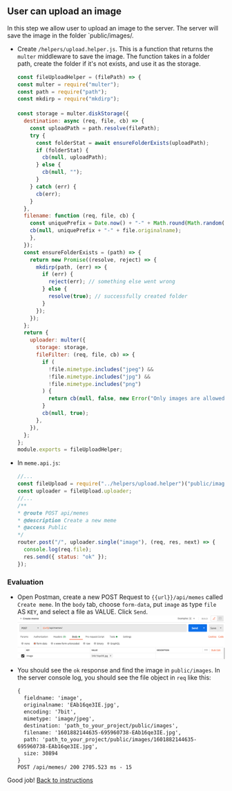 ## User can upload an image

In this step we allow user to upload an image to the server. The server will save the image in the folder `public/images/.

- Create `/helpers/upload.helper.js`. This is a function that returns the `multer` middleware to save the image. The function takes in a folder path, create the folder if it's not exists, and use it as the storage.
  ```javascript
  const fileUploadHelper = (filePath) => {
  const multer = require("multer");
  const path = require("path");
  const mkdirp = require("mkdirp");

  const storage = multer.diskStorage({
    destination: async (req, file, cb) => {
      const uploadPath = path.resolve(filePath);
      try {
        const folderStat = await ensureFolderExists(uploadPath);
        if (folderStat) {
          cb(null, uploadPath);
        } else {
          cb(null, "");
        }
      } catch (err) {
        cb(err);
      }
    },
    filename: function (req, file, cb) {
      const uniquePrefix = Date.now() + "-" + Math.round(Math.random() * 1e9);
      cb(null, uniquePrefix + "-" + file.originalname);
      },
    });
    const ensureFolderExists = (path) => {
      return new Promise((resolve, reject) => {
        mkdirp(path, (err) => {
          if (err) {
            reject(err); // something else went wrong
          } else {
            resolve(true); // successfully created folder
          }
        });
      });
    };
    return {
      uploader: multer({
        storage: storage,
        fileFilter: (req, file, cb) => {
          if (
            !file.mimetype.includes("jpeg") &&
            !file.mimetype.includes("jpg") &&
            !file.mimetype.includes("png")
          ) {
            return cb(null, false, new Error("Only images are allowed"));
          }
          cb(null, true);
        },
      }),
    };
  };
  module.exports = fileUploadHelper;
  ```

- In `meme.api.js`:
  ```javascript
  //...
  const fileUpload = require("../helpers/upload.helper")("public/images/");
  const uploader = fileUpload.uploader;
  //...
  /**
  * @route POST api/memes
  * @description Create a new meme
  * @access Public
  */
  router.post("/", uploader.single("image"), (req, res, next) => {
    console.log(req.file);
    res.send({ status: "ok" });
  });
  ```

### Evaluation

- Open Postman, create a new POST Request to `{{url}}/api/memes` called `Create meme`. In the `body` tab, choose `form-data`, put `image` as type `file` AS `KEY`, and select a file as VALUE. Click `Send`.
  ![](./images/400_pm_create_meme.png)

- You should see the `ok` response and find the image in `public/images`. In the server console log, you should see the file object in `req` like this:
  ```
  {
    fieldname: 'image',
    originalname: 'EAb16qe3IE.jpg',
    encoding: '7bit',
    mimetype: 'image/jpeg',
    destination: 'path_to_your_project/public/images',
    filename: '1601882144635-695960738-EAb16qe3IE.jpg',
    path: 'path_to_your_project/public/images/1601882144635-695960738-EAb16qe3IE.jpg',
    size: 30894
  }
  POST /api/memes/ 200 2705.523 ms - 15
  ```

Good job! [Back to instructions](/README.md)